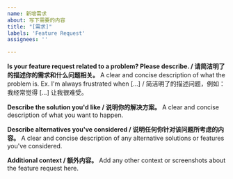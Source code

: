 ```yaml
---
name: 新增需求
about: 写下需要的内容
title: "[需求]"
labels: 'Feature Request'
assignees: ''

---
```


**Is your feature request related to a problem? Please describe. / 请简洁明了的描述你的需求和什么问题相关。**
A clear and concise description of what the problem is. Ex. I'm always frustrated when [...] / 简洁明了的描述问题，例如：我经常觉得 [...] 让我很难受。

**Describe the solution you'd like / 说明你的解决方案。**
A clear and concise description of what you want to happen.

**Describe alternatives you've considered / 说明任何你针对该问题所考虑的内容。**
A clear and concise description of any alternative solutions or features you've considered.

**Additional context / 额外内容。**
Add any other context or screenshots about the feature request here.
